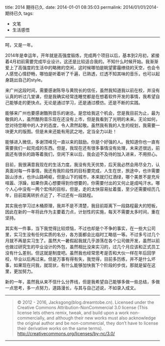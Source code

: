 title: 2014 期待已久.
date: 2014-01-01 08:35:03
permalink: 2014/01/01/2014-期待已久
tags:
- 文笔
- 生活感悟

---

呵，又是一年。

<!--more-->

2014年是幸运年，开年就是高强度锻炼，完成两个项目以后，基本到2月初，紧接着4月初前需要完成毕业设计。这还是比较适合我的。不知什么时候开始。我渐渐爱上了高强度的生活中的略微的空闲，这时候哪怕是眺望雾霾缭绕的天空，也会令人感觉心情舒畅，哪怕是听着听了千遍，已熟透，烂透不知其味的音乐，也可以起身跳出自己的style。

来广州这段时间，需要感谢陈导与黄院长的信任，虽然我知道我以前在校，并没有认真的听过几堂课，但是我确实经常连睡觉都是在想着软件开发的事情，我希望自己能够走的更快点。无论是通过学习，还是通过模仿。还是不断的实践。

能够来广州也要感谢酷狗音乐的谢总。是您给我这个机会，您是我目前为止，最为敬佩的人，虽然酷狗音乐现在还没有上市，但是我看到了光明的未来。无论如何，您对待您眼中的人才的态度，令人肃然起敬。虽然我有我的人生的规划，我需要一块更大的版图。但是未来还能有用武之地，定当全力以赴！

能够进入微信，多谢顶峰兄一直以来的鼓励。你是个好强的人。我知道你也一直有需要我们一起完成的东西。但是，我现在还有很多事情没有处理，未来还很远，前面还有很长的路等着我们，空闲下来以后，我会迫不及待的加入进来，不用担心。

目前，我很满意我现在的生活力度。我没有先天优势，后天我必然会用尽全力，认真面对每一件事情，我还有我阶段性的目标要完成，人生在世，旅途中，也许需要跋山涉水，也许山路崎岖，但是山下的城市，本来就灯红酒绿，哪个美景不是充斥喧嚣、浮躁，如果你真心想要得到你想要的，你需要付出的又何止是成吨汗水。哪个人心中没有一两个宏伟的目标，但是，走的太快容易扯着蛋，至少还需要经历几年，目前距离转折点近了，不过还有一段路程。

其实我也学习过木桶原理，我并不是不清楚，我目前距离下一段路程最大的短板，因此在新的一年将此作为主要着力点，计划性的实施，每天不需要太多时间，重在坚持。

其实有一件事，当下我觉得比较烦恼，不过也却是个不争的事实，在一些大公司里，实习生没有任何实质的名分，各方面都会比临时工略低一等。不过多亏过几个月就不再是实习生了。虽然大一暑假起我就几乎游荡在各个公司做开发，虽然以前也做过研究生的毕业设计的外包，虽然相比没来实习的，过几个月应该和正式员工没有什么差别。但这就是制度吧。虽然我也经常思考是否和大伙一样在年后回学校，毕业以后再过来。但是万事有得有失，我觉得，目前多历练，并不是什么坏事，如果现在问我，就现状，有什么能够加快我下个阶段的步伐，那就是留在这里，更加努力。

新的一年，虽然我从来不信什么分界线，但是我希望自己能够多做一些总结，多做一点思考，多一点努力，道路漫长，与其与自己述说，不如录入成文。

---

> © 2012 - 2016, Jacksgong(blog.dreamtobe.cn). Licensed under the Creative Commons Attribution-NonCommercial 3.0 license (This license lets others remix, tweak, and build upon a work non-commercially, and although their new works must also acknowledge the original author and be non-commercial, they don’t have to license their derivative works on the same terms). http://creativecommons.org/licenses/by-nc/3.0/

---
